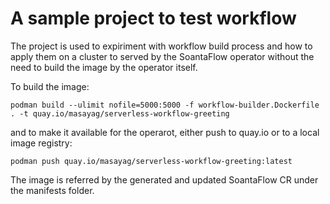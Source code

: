 # A sample project to test workflow

The project is used to expiriment with workflow build process and how to
apply them on a cluster to served by the SoantaFlow operator without the
need to build the image by the operator itself.

To build the image:
```
podman build --ulimit nofile=5000:5000 -f workflow-builder.Dockerfile . -t quay.io/masayag/serverless-workflow-greeting
```

and to make it available for the operarot, either push to quay.io or to a local image registry:
```
podman push quay.io/masayag/serverless-workflow-greeting:latest
```

The image is referred by the generated and updated SoantaFlow CR under the manifests folder.

